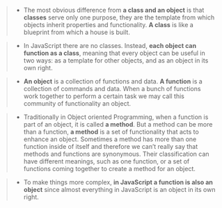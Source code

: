 > - The most obvious difference from **a class and an object** is that **classes** serve only one purpose, they are the template from which objects inherit properties and functionality. **A class** is like a blueprint from which a house is built.

> - In JavaScript there are no classes. Instead, **each object can function as a class**, meaning that every object can be useful in two ways: as a template for other objects, and as an object in its own right.

> - **An object** is a collection of functions and data. **A function** is a collection of commands and data. When a bunch of functions work together to perform a certain task we may call this community of functionality an object.

> - Traditionally in Object oriented Programming, when a function is part of an object, it is called **a method**. But a method can be more than a function, **a method** is a set of functionality that acts to enhance an object. Sometimes a method has more than one function inside of itself and therefore we can’t really say that methods and functions are synonymous. Their classification can have different meanings, such as one function, or a set of functions coming together to create a method for an object.

> - To make things more complex, **in JavaScript a function is also an object** since almost everything in JavaScript is an object in its own right.
